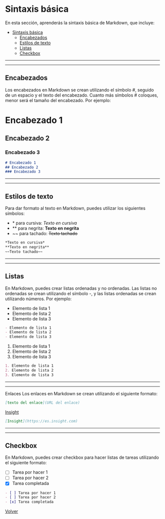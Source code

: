 # Sintaxis básica

En esta sección, aprenderás la sintaxis básica de Markdown, que incluye:

- [Sintaxis básica](#sintaxis-básica)
  - [Encabezados](#encabezados)
  - [Estilos de texto](#estilos-de-texto)
  - [Listas](#listas)
  - [Checkbox](#checkbox)


--------------
--------------
## Encabezados
Los encabezados en Markdown se crean utilizando el símbolo #, seguido de un espacio y el texto del encabezado. Cuanto más símbolos # coloques, menor será el tamaño del encabezado. Por ejemplo:

# Encabezado 1<!-- omit from toc -->
## Encabezado 2<!-- omit from toc -->
### Encabezado 3<!-- omit from toc -->

```markdown
# Encabezado 1
## Encabezado 2
### Encabezado 3
```

--------------
--------------
## Estilos de texto
Para dar formato al texto en Markdown, puedes utilizar los siguientes símbolos:

- \* para cursiva: *Texto en cursiva*  
- ** para negrita: **Texto en negrita**  
- ~~ para tachado: ~~Texto tachado~~  

```markdown
*Texto en cursiva*
**Texto en negrita**
~~Texto tachado~~
```
--------------
--------------
## Listas

En Markdown, puedes crear listas ordenadas y no ordenadas. Las listas no ordenadas se crean utilizando el símbolo -, y las listas ordenadas se crean utilizando números. Por ejemplo:

- Elemento de lista 1
- Elemento de lista 2
- Elemento de lista 3

```markdown
- Elemento de lista 1
- Elemento de lista 2
- Elemento de lista 3
```
1. Elemento de lista 1
2. Elemento de lista 2
3. Elemento de lista 3

```markdown
1. Elemento de lista 1
2. Elemento de lista 2
3. Elemento de lista 3
```
--------------
--------------

Enlaces
Los enlaces en Markdown se crean utilizando el siguiente formato:

```markdown
[texto del enlace](URL del enlace)
```

[Insight](https://es.insight.com)
```markdown
[Insight](https://es.insight.com)
```

--------------
--------------

## Checkbox
En Markdown, puedes crear checkbox para hacer listas de tareas utilizando el siguiente formato:

- [ ] Tarea por hacer 1
- [ ] Tarea por hacer 2
- [x] Tarea completada

```markdown
- [ ] Tarea por hacer 1
- [ ] Tarea por hacer 2
- [x] Tarea completada
```

[Volver](Home)